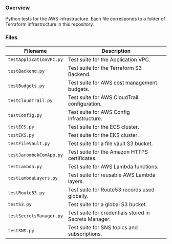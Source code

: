 ### Overview

Python tests for the AWS infrastructure.  Each file corresponds to a folder of Terraform infrastructure in this 
repository.

### Files

| Filename                | Description                                              |
|-------------------------|----------------------------------------------------------|
| `testApplicationVPC.py` | Test suite for the Application VPC.                      |
| `testBackend.py`        | Test suite for the Terraform S3 Backend.                 |
| `testBudgets.py`        | Test suite for AWS cost management budgets.              |
| `testCloudTrail.py`     | Test suite for AWS CloudTrail configuration.             |
| `testConfig.py`         | Test suite for AWS Config infrastructure.                |
| `testECS.py`            | Test suite for the ECS cluster.                          |
| `testEKS.py`            | Test suite for the EKS cluster.                          |
| `testFileVault.py`      | Test suite for a file vault S3 bucket.                   |
| `testJarombekComApp.py` | Test suite for the Amazon HTTPS certificates.            |
| `testLambda.py`         | Test suite for AWS Lambda functions.                     |
| `testLambdaLayers.py`   | Test suite for reusable AWS Lambda layers.               |
| `testRoute53.py`        | Test suite for Route53 records used globally.            |
| `testS3.py`             | Test suite for a global S3 bucket.                       |
| `testSecretsManager.py` | Test suite for credentials stored in Secrets Manager.    |
| `testSNS.py`            | Test suite for SNS topics and subscriptions.             |
